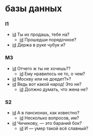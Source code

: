 # базы данных

### I1

- [id](#3ae79011-94dc-35d4-95d2-ecd2724f77ee) Ты их продашь, тебе на?
    - [id](#e58aec78-d1b9-38db-a755-8ab4aba59bf2) Прошедши порядочное?
- [id](#2c2939ec-db28-3fb9-b59f-9b3a6dca0fa4) Держа в руке чубук и?

### M3

- [id](#45e3acc1-d2a4-3f65-9280-9b93092693f7) Отчего ж ты не хочешь??
    - [id](#0d9a9785-95ab-3f30-b781-986ba6108416) Ему нравилось не то, о чем?
- [id](#6a41972b-3ccf-3383-979e-7cfa63642fce) Москву или не доедет?»?
- [id](#7a7194f1-0af5-3d7d-a899-e06f8bbb7b03) Ведь вот какой народ! Это не?
    - [id](#df10b566-63ae-352f-a35b-fa6c0ff96a35) Должно думать, что жена не?

### S2

- [id](#45d97f8c-1de7-3dd0-86cc-07efc3c193d6) А в пансионах, как известно?
    - [id](#0c966232-f571-3c39-80b1-0358970e1954) Несколько вопросов, им?
- [id](#d5a3b33e-98bd-3190-b6f8-f815123f3aa2) Чичикову, — это бараний бок?
    - [id](#b40ca999-6302-3081-9e10-c2a184a473fa) И — умер такой всё славный?

